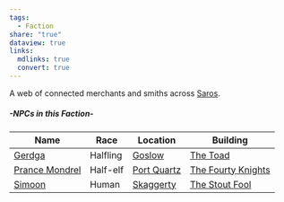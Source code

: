 ```yaml
---
tags:
  - Faction
share: "true"
dataview: true
links:
  mdlinks: true
  convert: true
---
```


A web of connected merchants and smiths across [Saros](../../History-&%20Lore/A-Brief-Saros-History.md).

##### -NPCs in this Faction-
| Name                                                                                   | Race     | Location                                                                    | Building                                                                                            |
| -------------------------------------------------------------------------------------- | -------- | --------------------------------------------------------------------------- | --------------------------------------------------------------------------------------------------- |
| [Gerdga](../../Maps-&%20Geography/Cities%20&%20Towns/Goslow/NPCs/Gerdga.md)                      | Halfling | [Goslow](../../Maps-&%20Geography/Cities%20&%20Towns/Goslow/Goslow.md)                | [The Toad](../../Maps-&%20Geography/Cities%20&%20Towns/Goslow/Locations/The-Toad.md)                          |
| [Prance Mondrel](../../Maps-&%20Geography/Cities%20&%20Towns/Port%20Quartz/NPCs/Prance-Mondrel.md) | Half-elf | [Port Quartz](../../Maps-&%20Geography/Cities%20&%20Towns/Port%20Quartz/Port-Quartz.md) | [The Fourty Knights](../../Maps-&%20Geography/Cities%20&%20Towns/Port%20Quartz/Locations/The-Fourty-Knights.md) |
| [Simoon](../../Maps-&%20Geography/Cities%20&%20Towns/Skaggerty/NPCs/Simoon.md)                   | Human    | [Skaggerty](../../Maps-&%20Geography/Cities%20&%20Towns/Skaggerty/Skaggerty.md)       | [The Stout Fool](../../Maps-&%20Geography/Cities%20&%20Towns/Skaggerty/Locations/The-Stout-Fool.md)           |
